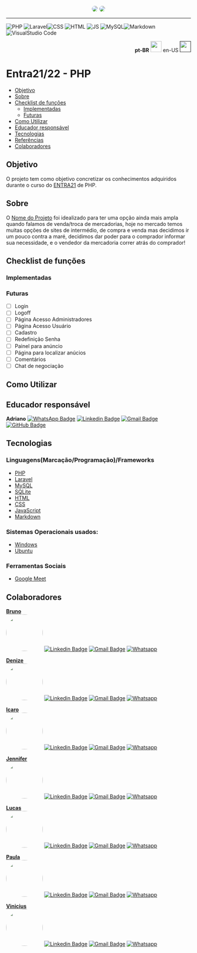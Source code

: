<p align="center">
<a target="_blank" href="https://www.entra21.com.br/aprovados"><img style="border-radius: 50%;" src="https://cdn.sonicadigital.com.br/entra21/storage/header/257/original-61f8610472d4f.png" /></a>
<a target="_blank" href=""><img style="border-radius: 50%;" src="https://user-images.githubusercontent.com/46844031/180487135-baecf00d-ece5-4282-a5f3-6a1c4089cc02.gif" /></a>
<hr>
</p>

![PHP](https://img.shields.io/badge/PHP-777BB4?style=for-the-badge&logo=php&logoColor=white)  ![Laravel](https://img.shields.io/badge/Laravel-FF2D20?style=for-the-badge&logo=laravel&logoColor=white)![CSS](https://img.shields.io/badge/CSS-239120?&style=for-the-badge&logo=css3&logoColor=white)  ![HTML](https://img.shields.io/badge/HTML5-E34F26?style=for-the-badge&logo=html5&logoColor=white) ![JS](https://img.shields.io/badge/JavaScript-F7DF1E?style=for-the-badge&logo=javascript&logoColor=black)  ![MySQL](https://img.shields.io/badge/MySQL-00000F?style=for-the-badge&logo=mysql&logoColor=white)![Markdown](https://img.shields.io/badge/Markdown-000000?style=for-the-badge&logo=markdown&logoColor=white)![VisualStudio Code](https://img.shields.io/badge/Visual_Studio_Code-0078D4?style=for-the-badge&logo=visual%20studio%20code&logoColor=white)


<p align="right">
  <b>pt-BR</b>
    <img src="https://user-images.githubusercontent.com/46844031/167033219-113ac953-af06-419c-a5a9-bc73336edb0c.png" height="30"/>
  en-US
  <a target="_blank" href="">
    <img src="https://user-images.githubusercontent.com/46844031/167033892-c3dd1baa-a24e-410b-a65e-eaeaf4292499.png" height="30"/>
  </a>
</p>

# Entra21/22 - PHP

<!--ts-->
   * [Objetivo](#objetivo)
   * [Sobre](#sobre)
   * [Checklist de funções](#checklist-de-funções)
      * [Implementadas](#implementadas)
      * [Futuras](#futuras)
   * [Como Utilizar](#como-utilizar)
   * [Educador responsável](#educador-responsável)
   * [Tecnologias](#tecnologias)
   * [Referências](#referências)
   * [Colaboradores](#colaboradores)
      
<!--te-->

## Objetivo

O projeto tem como objetivo concretizar os conhecimentos adquiridos durante o curso do [ENTRA21](https://www.entra21.com.br/) de PHP.

## Sobre

O [Nome do Projeto]() foi idealizado para ter uma opção ainda mais ampla quando falamos de venda/troca de mercadorias, hoje no mercado temos muitas opções de sites de intermédio, de compra e venda mas decidimos ir um pouco contra a maré, decidimos dar poder para o comprador informar sua necessidade, e o vendedor da mercadoria correr atrás do comprador!

## Checklist de funções

### Implementadas  


### Futuras  

- [ ] Login
- [ ] Logoff
- [ ] Página Acesso Administradores
- [ ] Página Acesso Usuário
- [ ] Cadastro
- [ ] Redefinição Senha
- [ ] Painel para anúncio
- [ ] Página para localizar anúcios
- [ ] Comentários
- [ ] Chat de negociação

## Como Utilizar


## Educador responsável

  **Adriano**
[![WhatsApp Badge](https://img.shields.io/badge/WhatsApp-25D366?style=for-the-badge&logo=whatsapp&logoColor=white)](https://whatsa.me/5567992636781) 
[![Linkedin Badge](https://img.shields.io/badge/LinkedIn-0077B5?style=for-the-badge&logo=linkedin&logoColor=white)](https://www.linkedin.com/in/xadrak/) 
[![Gmail Badge](	https://img.shields.io/badge/Gmail-D14836?style=for-the-badge&logo=gmail&logoColor=white)](mailto:adriano@sol.app.br)
[![GitHub Badge](https://img.shields.io/badge/GitHub-100000?style=for-the-badge&logo=github&logoColor=white)](https://github.com/Machado-tec)   

## Tecnologias

### Linguagens(Marcação/Programação)/Frameworks
- [PHP](https://www.php.net/docs.php)
- [Laravel](https://laravel.com/)
- [MySQL](https://www.mysql.com/)
- [SQLite](https://www.sqlite.org/index.html)
- [HTML](https://devdocs.io/html/)
- [CSS](https://devdocs.io/css/)
- [JavaScript](https://devdocs.io/javascript/)
- [Markdown](https://github.com/adam-p/markdown-here/wiki/Markdown-Cheatsheet)

### Sistemas Operacionais usados:

- [Windows](https://www.microsoft.com/pt-br/windows/)
- [Ubuntu](https://ubuntu.com/download)

### Ferramentas Sociais

- [Google Meet](https://meet.google.com/)

## Colaboradores  

[**Bruno**](https://github.com/brwnosouza)   
<img style="border-radius: 50%;" src="https://avatars.githubusercontent.com/u/104388708?v=4" width="100px;" alt=""/>
[![Linkedin Badge](https://img.shields.io/badge/LinkedIn-0077B5?style=for-the-badge&logo=linkedin&logoColor=white)](https://www.linkedin.com/in/)
[![Gmail Badge](https://img.shields.io/badge/Gmail-D14836?style=for-the-badge&logo=gmail&logoColor=white)](mailto:@gmail.com)
[![Whatsapp](https://img.shields.io/badge/WhatsApp-25D366?style=for-the-badge&logo=whatsapp&logoColor=white)](https://whatsa.me/)    

[**Denize**](https://github.com/DeBaFig)  
<img style="border-radius: 50%;" src="https://avatars.githubusercontent.com/u/46844031?v=4" width="100px;" alt=""/>
[![Linkedin Badge](https://img.shields.io/badge/LinkedIn-0077B5?style=for-the-badge&logo=linkedin&logoColor=white)](https://www.linkedin.com/in/dbfigueiredo/)
[![Gmail Badge](	https://img.shields.io/badge/Gmail-D14836?style=for-the-badge&logo=gmail&logoColor=white)](mailto:denize.f.bassi@gmail.com)
[![Whatsapp](https://img.shields.io/badge/WhatsApp-25D366?style=for-the-badge&logo=whatsapp&logoColor=white)](https://whatsa.me/5547988184372)  

[**Icaro**](https://github.com/Icaromelchior)  
<img style="border-radius: 50%;" src="https://avatars.githubusercontent.com/u/13577500?v=4" width="100px;" alt=""/>
[![Linkedin Badge](https://img.shields.io/badge/LinkedIn-0077B5?style=for-the-badge&logo=linkedin&logoColor=white)](https://www.linkedin.com/in/)
[![Gmail Badge](https://img.shields.io/badge/Gmail-D14836?style=for-the-badge&logo=gmail&logoColor=white)](mailto:@gmail.com)
[![Whatsapp](https://img.shields.io/badge/WhatsApp-25D366?style=for-the-badge&logo=whatsapp&logoColor=white)](https://whatsa.me/5547997723931)  

[**Jennifer**](https://github.com/jennibarbosa)  
<img style="border-radius: 50%;" src="https://avatars.githubusercontent.com/u/98884593?v=4" width="100px;" alt=""/>
[![Linkedin Badge](https://img.shields.io/badge/LinkedIn-0077B5?style=for-the-badge&logo=linkedin&logoColor=white)](https://www.linkedin.com/in/jennifer-barbosa-3157201a0/)
[![Gmail Badge](https://img.shields.io/badge/Gmail-D14836?style=for-the-badge&logo=gmail&logoColor=white)](mailto:jennifer_lye@hotmail.com)
[![Whatsapp](https://img.shields.io/badge/WhatsApp-25D366?style=for-the-badge&logo=whatsapp&logoColor=white)](https://whatsa.me/5547992595122)  

[**Lucas**](https://github.com/PassosLucasB)  
<img style="border-radius: 50%;" src="https://avatars.githubusercontent.com/u/64398756?v=4" width="100px;" alt=""/>
[![Linkedin Badge](https://img.shields.io/badge/LinkedIn-0077B5?style=for-the-badge&logo=linkedin&logoColor=white)](https://www.linkedin.com/in/lucas-bernardelli-dos-passos-a74242174/)
[![Gmail Badge](https://img.shields.io/badge/Gmail-D14836?style=for-the-badge&logo=gmail&logoColor=white)](mailto:@gmail.com)
[![Whatsapp](https://img.shields.io/badge/WhatsApp-25D366?style=for-the-badge&logo=whatsapp&logoColor=white)](https://whatsa.me/)

[**Paula**](https://github.com/PaulaKinder)  
<img style="border-radius: 50%;" src="https://avatars.githubusercontent.com/u/103958106?v=4" width="100px;" alt=""/>
[![Linkedin Badge](https://img.shields.io/badge/LinkedIn-0077B5?style=for-the-badge&logo=linkedin&logoColor=white)](https://www.linkedin.com/in/paula-eduarda-silva)
[![Gmail Badge](https://img.shields.io/badge/Gmail-D14836?style=for-the-badge&logo=gmail&logoColor=white)](mailto:paula.eduarda@unoesc.edu.br)
[![Whatsapp](https://img.shields.io/badge/WhatsApp-25D366?style=for-the-badge&logo=whatsapp&logoColor=white)](https://whatsa.me/5549991323230)  

[**Vinicius**](https://github.com/Vinivinix)  
<img style="border-radius: 50%;" src="https://avatars.githubusercontent.com/u/104091199?v=4" width="100px;" alt=""/>
[![Linkedin Badge](https://img.shields.io/badge/LinkedIn-0077B5?style=for-the-badge&logo=linkedin&logoColor=white)](https://www.linkedin.com/in/)
[![Gmail Badge](https://img.shields.io/badge/Gmail-D14836?style=for-the-badge&logo=gmail&logoColor=white)](mailto:@gmail.com)
[![Whatsapp](https://img.shields.io/badge/WhatsApp-25D366?style=for-the-badge&logo=whatsapp&logoColor=white)](https://whatsa.me/)
